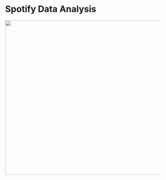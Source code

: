 # Spotify Data Analysis

<img src="https://github.com/SynbioLuancesarca/Spotify-Data-Analysis/assets/168687335/9dcf0493-f0af-4afa-9ac9-b28809dbb408 " width=800 height=500>
